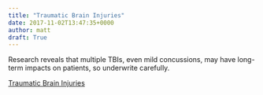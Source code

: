 ```yaml
---
title: "Traumatic Brain Injuries"
date: 2017-11-02T13:47:35+0000
author: matt
draft: True
---
```

Research reveals that multiple TBIs, even mild concussions, may have long-term impacts on patients, so underwrite carefully.

[ Traumatic Brain Injuries ]( http://www.scorgloballifeamericas.com/en-us/knowledgecenter/Pages/TraumaticBrainInjuries.pdf )
